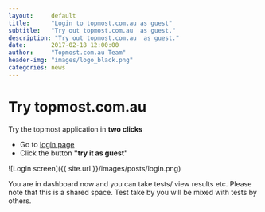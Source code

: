 ```yaml
---
layout:     default
title:      "Login to topmost.com.au as guest"
subtitle:   "Try out topmost.com.au  as guest."
description: "Try out topmost.com.au  as guest."
date:       2017-02-18 12:00:00
author:     "Topmost.com.au Team"
header-img: "images/logo_black.png"
categories: news
---
```


# Try topmost.com.au 
Try the topmost application in **two clicks**

 - Go to [login page](https://app.topmost.com.au/login) 
 - Click the button **"try it as guest"**

 ![Login screen]({{ site.url }}/images/posts/login.png)


 You are in dashboard now and you can take tests/ view results etc. Please note that this is a shared space.
 Test take by you will be mixed with tests by others. 
